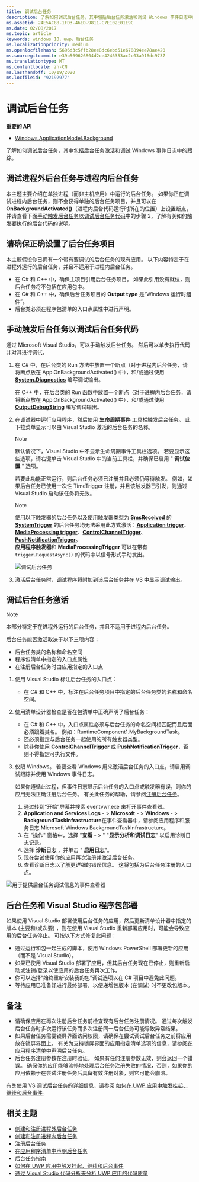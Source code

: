 ```yaml
---
title: 调试后台任务
description: 了解如何调试后台任务，其中包括后台任务激活和调试 Windows 事件日志中的跟踪。
ms.assetid: 24E5AC88-1FD3-46ED-9811-C7E102E01E9C
ms.date: 02/08/2017
ms.topic: article
keywords: windows 10，uwp，后台任务
ms.localizationpriority: medium
ms.openlocfilehash: 5696d3c5ffb28ee8dc6ebd51e678894ee78ae420
ms.sourcegitcommit: e39b569626804d2ce4246353ac2c03a916dc9737
ms.translationtype: MT
ms.contentlocale: zh-CN
ms.lasthandoff: 10/19/2020
ms.locfileid: "92192977"
---
```

# <a name="debug-a-background-task"></a>调试后台任务


**重要的 API**
-   [Windows.ApplicationModel.Background](/uwp/api/Windows.ApplicationModel.Background)

了解如何调试后台任务，其中包括后台任务激活和调试 Windows 事件日志中的跟踪。

## <a name="debugging-out-of-process-vs-in-process-background-tasks"></a>调试进程外后台任务与进程内后台任务
本主题主要介绍在单独进程（而非主机应用）中运行的后台任务。 如果你正在调试进程内后台任务，则不会获得单独的后台任务项目，并且可以在 **OnBackgroundActivated()**（进程内后台代码运行时所在的位置）上设置断点，并请查看下面[手动触发后台任务以调试后台任务代码](#trigger-background-tasks-manually-to-debug-background-task-code)中的步骤 2，了解有关如何触发要执行的后台代码的说明。

## <a name="make-sure-the-background-task-project-is-set-up-correctly"></a>请确保正确设置了后台任务项目

本主题假设你已拥有一个带有要调试的后台任务的现有应用。 以下内容特定于在进程外运行的后台任务，并且不适用于进程内后台任务。

-   在 C# 和 C++ 中，确保主项目引用后台任务项目。 如果此引用没有就位，则后台任务将不包括在应用包中。
-   在 C# 和 C++ 中，确保后台任务项目的 **Output type** 是“Windows 运行时组件”。
-   后台类必须在程序包清单的入口点属性中进行声明。

## <a name="trigger-background-tasks-manually-to-debug-background-task-code"></a>手动触发后台任务以调试后台任务代码

通过 Microsoft Visual Studio，可以手动触发后台任务。 然后可以单步执行代码并对其进行调试。

1.  在 C# 中，在后台类的 Run 方法中放置一个断点（对于进程内后台任务，请将断点放在 App.OnBackgroundActivated() 中），和/或通过使用 [**System.Diagnostics**](/dotnet/api/system.diagnostics) 编写调试输出。

    在 C++ 中，在后台类的 Run 函数中放置一个断点（对于进程内后台任务，请将断点放在 App.OnBackgroundActivated() 中），和/或通过使用 [**OutputDebugString**](/windows/desktop/api/debugapi/nf-debugapi-outputdebugstringw) 编写调试输出。

2.  在调试器中运行应用程序，然后使用 **生命周期事件** 工具栏触发后台任务。 此下拉菜单显示可以由 Visual Studio 激活的后台任务的名称。

    > [!NOTE]
    > 默认情况下，Visual Studio 中不显示生命周期事件工具栏选项。 若要显示这些选项，请右键单击 Visual Studio 中的当前工具栏，并确保已启用 " **调试位置** " 选项。

    若要此功能正常运行，则后台任务必须已注册并且必须仍等待触发。 例如，如果后台任务已使用一次性 TimeTrigger 注册，并且该触发器已引发，则通过 Visual Studio 启动该任务将无效。

    > [!Note]
    > 使用以下触发器的后台任务以及使用触发器类型为 [**SmsReceived**](/uwp/api/Windows.ApplicationModel.Background.SystemTriggerType) 的 [**SystemTrigger**](/uwp/api/Windows.ApplicationModel.Background.SystemTrigger) 的后台任务均无法采用此方式激活：[**Application trigger**](/uwp/api/windows.applicationmodel.background.applicationtrigger)、 [**MediaProcessing trigger**](/uwp/api/windows.applicationmodel.background.mediaprocessingtrigger)、[**ControlChannelTrigger**](/uwp/api/Windows.Networking.Sockets.ControlChannelTrigger)、[**PushNotificationTrigger**](/uwp/api/Windows.ApplicationModel.Background.PushNotificationTrigger)。  
    > **应用程序触发器**和 **MediaProcessingTrigger** 可以在带有 `trigger.RequestAsync()` 的代码中以信号形式手动发出。

    ![调试后台任务](images/debugging-activation.png)

3.  激活后台任务时，调试程序将附加到该后台任务并在 VS 中显示调试输出。

## <a name="debug-background-task-activation"></a>调试后台任务激活

> [!NOTE]
> 本部分特定于在进程外运行的后台任务，并且不适用于进程内后台任务。

后台任务能否激活取决于以下三项内容：

-   后台任务类的名称和命名空间
-   程序包清单中指定的入口点属性
-   在注册后台任务时由应用指定的入口点

1.  使用 Visual Studio 标注后台任务的入口点：

    -   在 C# 和 C++ 中，标注在后台任务项目中指定的后台任务类的名称和命名空间。

2.  使用清单设计器检查是否在包清单中正确声明了后台任务：

    -   在 C# 和 C++ 中，入口点属性必须与后台任务的命名空间相匹配而且后面必须跟着类名。 例如：RuntimeComponent1.MyBackgroundTask。
    -   还必须指定与后台任务一起使用的所有触发器类型。
    -   除非你使用 [**ControlChannelTrigger**](/uwp/api/Windows.Networking.Sockets.ControlChannelTrigger) 或 [**PushNotificationTrigger**](/uwp/api/Windows.ApplicationModel.Background.PushNotificationTrigger)，否则不得指定可执行文件。

3.  仅限 Windows。 若要查看 Windows 用来激活后台任务的入口点，请启用调试跟踪并使用 Windows 事件日志。

    如果你遵循此过程，但事件日志显示后台任务的入口点或触发器有误，则你的应用无法正确注册后台任务。 有关此任务的帮助，请参阅[注册后台任务](register-a-background-task.md)。

    1.  通过转到“开始”屏幕并搜索 eventvwr.exe 来打开事件查看器。
    2.  **Application and Services Logs**  - &gt; **Microsoft**  - &gt; **Windows**  - &gt; **BackgroundTaskInfrastructure**在事件查看器中，请参阅应用程序和服务日志 Microsoft Windows BackgroundTaskInfrastructure。
    3.  在 "操作" 窗格中，选择 "**查看**  - &gt; " "**显示分析和调试日志**" 以启用诊断日志记录。
    4.  选择 **诊断日志** ，并单击 " **启用日志**"。
    5.  现在尝试使用你的应用再次注册并激活后台任务。
    6.  查看诊断日志以了解更详细的错误信息。 这将包括为后台任务注册的入口点。

![用于提供后台任务调试信息的事件查看器](images/event-viewer.png)

## <a name="background-tasks-and-visual-studio-package-deployment"></a>后台任务和 Visual Studio 程序包部署

如果使用 Visual Studio 部署使用后台任务的应用，然后更新清单设计器中指定的版本 (主要和/或次要) ，则在使用 Visual Studio 重新部署应用时，可能会导致应用的后台任务停止。 可按以下方式修复此问题：

-   通过运行和包一起生成的脚本，使用 Windows PowerShell 部署更新的应用（而不是 Visual Studio）。
-   如果已使用 Visual Studio 部署了应用，但其后台任务现在已停止，则重新启动或注销/登录以使应用的后台任务再次工作。
-   你可以选择“始终重新安装我的包”调试选项以在 C# 项目中避免此问题。
-   等待应用已准备好进行最终部署，以便递增包版本 (在调试) 时不更改包版本。

## <a name="remarks"></a>备注

-   请确保应用在再次注册后台任务前检查现有后台任务注册情况。 通过每次触发后台任务时多次运行该任务而多次注册同一后台任务可能导致异常结果。
-   如果后台任务需要锁屏界面访问权限，请确保在尝试调试后台任务之前将应用放在锁屏界面上。 有关为支持锁屏界面的应用指定清单选项的信息，请参阅[在应用程序清单中声明后台任务](declare-background-tasks-in-the-application-manifest.md)。
-   后台任务注册参数在注册时验证。 如果有任何注册参数无效，则会返回一个错误。 确保你的应用能够流畅地处理后台任务注册失败的情况，否则，如果你的应用依赖于在尝试注册任务后具备有效注册对象，则它可能会崩溃。

有关使用 VS 调试后台任务的详细信息，请参阅 [如何在 UWP 应用中触发挂起、继续和后台事件](/visualstudio/debugger/how-to-trigger-suspend-resume-and-background-events-for-windows-store-apps-in-visual-studio)。

## <a name="related-topics"></a>相关主题

* [创建和注册进程外后台任务](create-and-register-a-background-task.md)
* [创建和注册进程内后台任务](create-and-register-an-inproc-background-task.md)
* [注册后台任务](register-a-background-task.md)
* [在应用程序清单中声明后台任务](declare-background-tasks-in-the-application-manifest.md)
* [后台任务指南](guidelines-for-background-tasks.md)
* [如何在 UWP 应用中触发挂起、继续和后台事件](/visualstudio/debugger/how-to-trigger-suspend-resume-and-background-events-for-windows-store-apps-in-visual-studio)
* [通过 Visual Studio 代码分析来分析 UWP 应用的代码质量](/visualstudio/test/analyze-the-code-quality-of-store-apps-using-visual-studio-static-code-analysis?view=vs-2015)

 

 